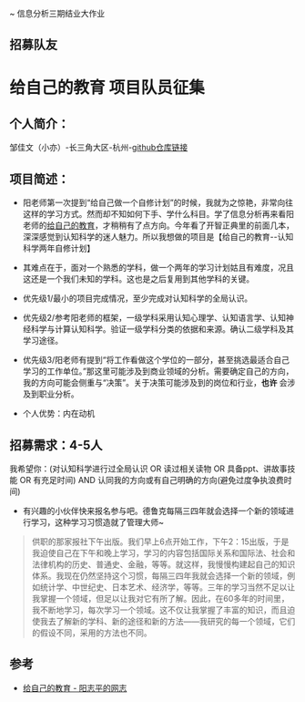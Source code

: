 ~ 信息分析三期结业大作业

## 招募队友
# 给自己的教育 项目队员征集

## 个人简介：
邹佳文（小亦）-长三角大区-杭州-[github仓库链接](https://github.com/bravejiawen/self-education)

## 项目简述：
- 阳老师第一次提到“给自己做一个自修计划”的时候，我就为之惊艳，非常向往这样的学习方式。然而却不知如何下手、学什么科目。学了信息分析再来看阳老师的[给自己的教育](https://www.yangzhiping.com/psy/self-edu.html)，才稍稍有了点方向。今年看了开智正典里的前面几本，深深感觉到认知科学的迷人魅力。所以我想做的项目是【给自己的教育--认知科学两年自修计划】
- 其难点在于，面对一个熟悉的学科，做一个两年的学习计划姑且有难度，况且这还是一个我们未知的学科。这也是之后复用到其他学科的关键。
- 优先级1/最小的项目完成情况，至少完成对认知科学的全局认识。
- 优先级2/参考阳老师的框架，一级学科采用认知心理学、认知语言学、认知神经科学与计算认知科学。验证一级学科分类的依据和来源。确认二级学科及其学习途径。
- 优先级3/阳老师有提到“将工作看做这个学位的一部分，甚至挑选最适合自己学习的工作单位。”那这里可能涉及到商业领域的分析。需要确定自己的方向，我的方向可能会侧重与“决策”。关于决策可能涉及到的岗位和行业，**也许** 会涉及到职业分析。

- 个人优势：内在动机
## 招募需求：4-5人
我希望你：(对认知科学进行过全局认识 OR 读过相关读物 OR 具备ppt、讲故事技能 OR 有充足时间) AND 认同我的方向或有自己明确的方向(避免过度争执浪费时间)

- 有兴趣的小伙伴快来报名参与吧。德鲁克每隔三四年就会选择一个新的领域进行学习，这种学习习惯造就了管理大师~
> 供职的那家报社下午出版。我们早上6点开始工作，下午2：15出版，于是我迫使自己在下午和晚上学习，学习的内容包括国际关系和国际法、社会和法律机构的历史、普通史、金融，等等。就这样，我慢慢构建起自己的知识体系。我现在仍然坚持这个习惯，每隔三四年我就会选择一个新的领域，例如统计学、中世纪史、日本艺术、经济学，等等。三年的学习当然不足以让我掌握一个领域，但足以让我对它有所了解。因此，在60多年的时间里，我不断地学习，每次学习一个领域。这不仅让我掌握了丰富的知识，而且迫使我去了解新的学科、新的途径和新的方法——我研究的每一个领域，它们的假设不同，采用的方法也不同。
## 参考
- [给自己的教育 - 阳志平的网志](https://www.yangzhiping.com/psy/self-edu.html)
